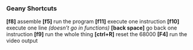 

### Geany Shortcuts

**\[f8\]** assemble 
**\[f5\]** run the program
**\[f11\]** execute one instruction
**\[f10]** execute one line _(doesn’t go in functions)_
**\[back space\]** go back one instruction
**\[f9\]** run the whole thing
**\[ctrl+R\]** reset the 68000
**\[F4\]** run the video output

